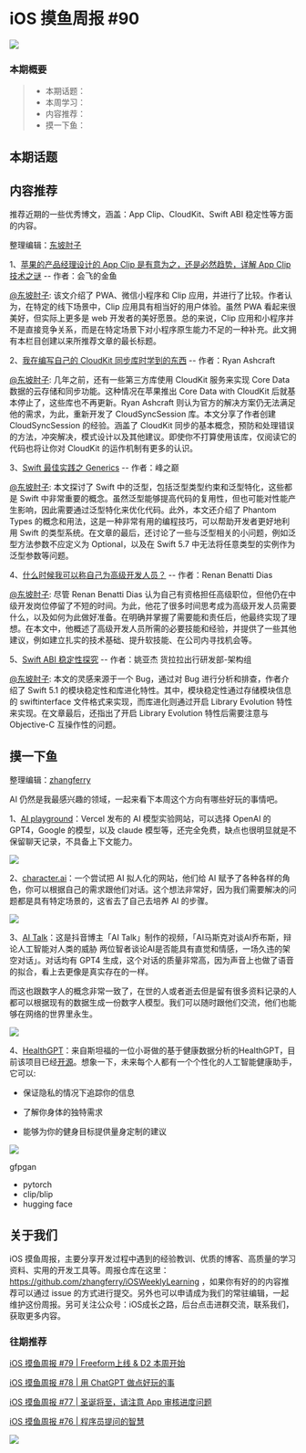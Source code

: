 # iOS 摸鱼周报 #90

![](https://cdn.zhangferry.com/Images/moyu_weekly_cover.jpeg)

### 本期概要

> * 本期话题：
> * 本周学习：
> * 内容推荐：
> * 摸一下鱼：

## 本期话题



## 内容推荐

推荐近期的一些优秀博文，涵盖：App Clip、CloudKit、Swift ABI 稳定性等方面的内容。

整理编辑：[东坡肘子](https://www.fatbobman.com/)

1、[苹果的产品经理设计的 App Clip 是有意为之，还是必然趋势，详解 App Clip 技术之谜](https://juejin.cn/post/7219889814116024380 "苹果的产品经理设计的 App Clip 是有意为之，还是必然趋势，详解 App Clip 技术之谜") -- 作者：会飞的金鱼

[@东坡肘子](https://www.fatbobman.com/): 该文介绍了 PWA、微信小程序和 Clip 应用，并进行了比较。作者认为，在特定的线下场景中，Clip 应用具有相当好的用户体验。虽然 PWA 看起来很美好，但实际上更多是 web 开发者的美好愿景。总的来说，Clip 应用和小程序并不是直接竞争关系，而是在特定场景下对小程序原生能力不足的一种补充。此文拥有本栏目创建以来所推荐文章的最长标题。

2、[我在编写自己的 CloudKit 同步库时学到的东西](https://ryanashcraft.com/what-i-learned-writing-my-own-cloudkit-sync-library/ "我在编写自己的 CloudKit 同步库时学到的东西") -- 作者：Ryan Ashcraft

[@东坡肘子](https://www.fatbobman.com/): 几年之前，还有一些第三方库使用 CloudKit 服务来实现 Core Data 数据的云存储和同步功能。这种情况在苹果推出 Core Data with CloudKit 后就基本停止了，这些库也不再更新。Ryan Ashcraft 则认为官方的解决方案仍无法满足他的需求，为此，重新开发了 CloudSyncSession 库。本文分享了作者创建 CloudSyncSession 的经验。涵盖了 CloudKit 同步的基本概念，预防和处理错误的方法，冲突解决，模式设计以及其他建议。即使你不打算使用该库，仅阅读它的代码也将让你对 CloudKit 的运作机制有更多的认识。

3、[Swift 最佳实践之 Generics](https://juejin.cn/post/7219908995338731575 "Swift 最佳实践之 Generics") -- 作者：峰之巅

[@东坡肘子](https://www.fatbobman.com/): 本文探讨了 Swift 中的泛型，包括泛型类型约束和泛型特化，这些都是 Swift 中非常重要的概念。虽然泛型能够提高代码的复用性，但也可能对性能产生影响，因此需要通过泛型特化来优化代码。此外，本文还介绍了 Phantom Types 的概念和用法，这是一种非常有用的编程技巧，可以帮助开发者更好地利用 Swift 的类型系统。在文章的最后，还讨论了一些与泛型相关的小问题，例如泛型方法参数不应定义为 Optional，以及在 Swift 5.7 中无法将任意类型的实例作为泛型参数等问题。

4、[什么时候我可以称自己为高级开发人员？](https://www.kodeco.com/38327766-when-can-i-call-myself-a-senior-developer "什么时候我可以称自己为高级开发人员？") -- 作者：Renan Benatti Dias

[@东坡肘子](https://www.fatbobman.com/): 尽管 Renan Benatti Dias 认为自己有资格担任高级职位，但他仍在中级开发岗位停留了不短的时间。为此，他花了很多时间思考成为高级开发人员需要什么，以及如何为此做好准备。在明确并掌握了需要能和责任后，他最终实现了理想。在本文中，他概述了高级开发人员所需的必要技能和经验，并提供了一些其他建议，例如建立扎实的技术基础、提升软技能、在公司内寻找机会等。

5、[Swift ABI 稳定性探究](https://juejin.cn/post/7223045442891284540 "Swift ABI 稳定性探究") -- 作者：姚亚杰 货拉拉出行研发部-架构组

[@东坡肘子](https://www.fatbobman.com/): 本文的灵感来源于一个 Bug，通过对 Bug 进行分析和排查，作者介绍了 Swift 5.1 的模块稳定性和库进化特性。其中，模块稳定性通过存储模块信息的 swiftinterface 文件格式来实现，而库进化则通过开启 Library Evolution 特性来实现。在文章最后，还指出了开启 Library Evolution 特性后需要注意与 Objective-C 互操作性的问题。

## 摸一下鱼

整理编辑：[zhangferry](https://zhangferry.com)

AI 仍然是我最感兴趣的领域，一起来看下本周这个方向有哪些好玩的事情吧。

1、[AI playground](https://play.vercel.ai/)：Vercel 发布的 AI 模型实验网站，可以选择 OpenAI 的 GPT4，Google 的模型，以及 claude 模型等，还完全免费，缺点也很明显就是不保留聊天记录，不具备上下文能力。

![](https://cdn.zhangferry.com/Images/202304192253945.png)

2、[character.ai](https://beta.character.ai/ "character.ai")：一个尝试把 AI 拟人化的网站，他们给 AI 赋予了各种各样的角色，你可以根据自己的需求跟他们对话。这个想法非常好，因为我们需要解决的问题都是具有特定场景的，这省去了自己去培养 AI 的步骤。

![](https://cdn.zhangferry.com/Images/202304192324509.png)

3、[AI Talk](https://v.douyin.com/D2TDfgW "AI Talk")：这是抖音博主「AI Talk」制作的视频，「AI马斯克对谈AI乔布斯，辩论人工智能对人类的威胁 两位智者谈论AI是否能具有直觉和情感，一场久违的架空对话」。对话均有 GPT4 生成，这个对话的质量非常高，因为声音上也做了语音的拟合，看上去更像是真实存在的一样。

而这也跟数字人的概念非常一致了，在世的人或者逝去但是留有很多资料记录的人都可以根据现有的数据生成一份数字人模型。我们可以随时跟他们交流，他们也能够在网络的世界里永生。

![](https://cdn.zhangferry.com/Images/202304192341147.png)

4、[HealthGPT](https://twitter.com/varunshenoy_/status/1648374949537775616 "Twitter HealthGPT")：来自斯坦福的一位小哥做的基于健康数据分析的HealthGPT，目前该项目已经[开源](https://github.com/StanfordBDHG/HealthGPT "HealthGPt")。想象一下，未来每个人都有一个个性化的人工智能健康助手，它可以:

* 保证隐私的情况下追踪你的信息

* 了解你身体的独特需求

* 能够为你的健身目标提供量身定制的建议

![](https://cdn.zhangferry.com/Images/202304192346044.png)

gfpgan


* pytorch
* clip/blip
* hugging face


## 关于我们

iOS 摸鱼周报，主要分享开发过程中遇到的经验教训、优质的博客、高质量的学习资料、实用的开发工具等。周报仓库在这里：https://github.com/zhangferry/iOSWeeklyLearning ，如果你有好的的内容推荐可以通过 issue 的方式进行提交。另外也可以申请成为我们的常驻编辑，一起维护这份周报。另可关注公众号：iOS成长之路，后台点击进群交流，联系我们，获取更多内容。

### 往期推荐

[iOS 摸鱼周报 #79 | Freeform上线 & D2 本周开始](https://mp.weixin.qq.com/s/HdEhmXt60853tzM6xiVUwA)

[iOS 摸鱼周报 #78 |  用 ChatGPT 做点好玩的事 ](https://mp.weixin.qq.com/s/27J4NguYRsxYWmff_6iDcg)

[iOS 摸鱼周报 #77 | 圣诞将至，请注意 App 审核进度问题](https://mp.weixin.qq.com/s/yYdGO1kRcwQJ3-z-aavHYA)

[iOS 摸鱼周报 #76 | 程序员提问的智慧](https://mp.weixin.qq.com/s/5chb-a9u7VMdLis1FG6B6Q)

![](https://cdn.zhangferry.com/Images/WechatIMG384.jpeg)
